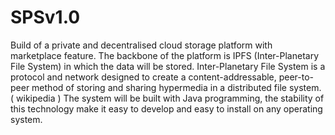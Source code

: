 # SPSv1.0
Build of a private and decentralised cloud storage platform with marketplace feature. The backbone of the platform is IPFS (Inter-Planetary File System) in which the data will be stored. Inter-Planetary File System is a protocol and network designed to create a content-addressable, peer-to-peer method of storing and sharing hypermedia in a distributed file system. ( wikipedia ) The system will be built with Java programming, the stability of this technology make it easy to develop and easy to install on any operating system.
